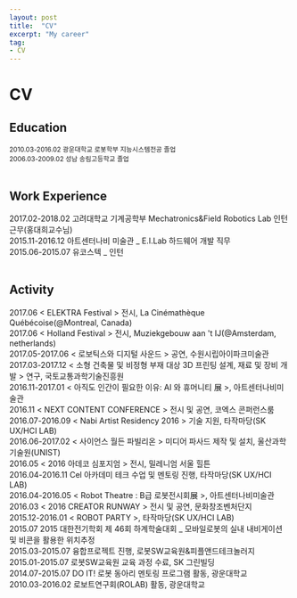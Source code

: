 ```yaml
---
layout: post
title:  "CV"
excerpt: "My career"
tag:
- CV
---
```

<h1> CV</h1>

<h2> Education</h2>
<small>2010.03-2016.02	광운대학교 로봇학부 지능시스템전공 졸업</small><br />
<small>2006.03-2009.02	성남 송림고등학교 졸업</small><br /><br />

<h2> Work Experience</h2>
2017.02-2018.02	고려대학교 기계공학부 Mechatronics&Field Robotics Lab 인턴 근무(홍대희교수님)<br />
2015.11-2016.12	아트센터나비 미술관 _ E.I.Lab 하드웨어 개발 직무<br />
2015.06-2015.07	유코스텍 _ 인턴<br /><br />

<h2> Activity</h2>
2017.06	< ELEKTRA Festival > 전시, La Cinémathèque Québécoise(@Montreal, Canada)<br />
2017.06	< Holland Festival > 전시, Muziekgebouw aan 't IJ(@Amsterdam, netherlands)<br />
2017.05-2017.06 < 로보틱스와 디지털 사운드 > 공연, 수원시립아이파크미술관<br />
2017.03-2017.12 < 소형 건축물 및 비정형 부재 대상 3D 프린팅 설계, 재료 및 장비 개발 > 연구, 국토교통과학기술진흥원<br />
2016.11-2017.01	< 아직도 인간이 필요한 이유: AI 와 휴머니티 展 >, 아트센터나비미술관<br />
2016.11	< NEXT CONTENT CONFERENCE > 전시 및 공연, 코엑스 콘퍼런스룸<br />
2016.07-2016.09	< Nabi Artist Residency 2016 > 기술 지원, 타작마당(SK UX/HCI LAB)<br />
2016.06-2017.02 < 사이언스 월든 파빌리온 > 미디어 파사드 제작 및 설치, 울산과학기술원(UNIST)<br />
2016.05	< 2016 아데코 심포지엄 > 전시, 밀레니엄 서울 힐튼<br />
2016.04-2016.11	Cel 아카데미 테크 수업 및 멘토링 진행, 타작마당(SK UX/HCI LAB)<br />
2016.04-2016.05	< Robot Theatre : B급 로봇전시회展 >, 아트센터나비미술관<br />
2016.03	< 2016 CREATOR RUNWAY > 전시 및 공연, 문화창조벤처단지<br />
2015.12-2016.01	< ROBOT PARTY >, 타작마당(SK UX/HCI LAB)<br />
2015.07	2015 대한전기학회 제 46회 하계학술대회 _ 모바일로봇의 실내 내비게이션 및 비콘을 활용한 위치추정<br />
2015.03-2015.07	융합프로젝트 진행, 로봇SW교육원&피플앤드테크놀러지<br />
2015.01-2015.07	로봇SW교육원 교육 과정 수료, SK 그린빌딩<br />
2014.07-2015.07	DO IT! 로봇 동아리 멘토링 프로그램 활동, 광운대학교<br />
2010.03-2016.02	로보트연구회(ROLAB) 활동, 광운대학교<br /><br />
